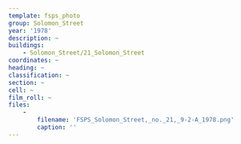 ```yaml
---
template: fsps_photo
group: Solomon_Street
year: '1978'
description: ~
buildings:
    - Solomon_Street/21_Solomon_Street
coordinates: ~
heading: ~
classification: ~
section: ~
cell: ~
film_roll: ~
files:
    -
        filename: 'FSPS_Solomon_Street,_no._21,_9-2-A_1978.png'
        caption: ''
---
```

